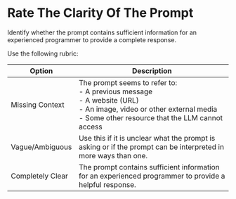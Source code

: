 # Rate The Clarity Of The Prompt

Identify whether the prompt contains sufficient information for an experienced programmer to provide a complete response.

Use the following rubric:

| Option          | Description                                                                                                                                |
|-----------------|--------------------------------------------------------------------------------------------------------------------------------------------|
| Missing Context | The prompt seems to refer to: <br> - A previous message <br> - A website (URL) <br> - An image, video or other external media <br> - Some other resource that the LLM cannot access |
| Vague/Ambiguous | Use this if it is unclear what the prompt is asking or if the prompt can be interpreted in more ways than one.                               |
| Completely Clear | The prompt contains sufficient information for an experienced programmer to provide a helpful response.                                      |
